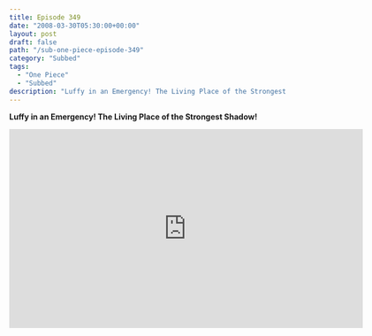 ```yaml
---
title: Episode 349
date: "2008-03-30T05:30:00+00:00"
layout: post
draft: false
path: "/sub-one-piece-episode-349"
category: "Subbed"
tags:
  - "One Piece"
  - "Subbed"
description: "Luffy in an Emergency! The Living Place of the Strongest Shadow!"
---
```


**Luffy in an Emergency! The Living Place of the Strongest Shadow!**

<iframe width="640" height="360" src="https://www.rapidvideo.com/e/FXREQTVCCS" frameborder="0" marginwidth=0 marginheight=0 scrolling=no allowfullscreen></iframe>

